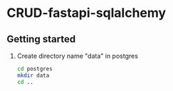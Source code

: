 # CRUD-fastapi-sqlalchemy

## Getting started

1. Create directory name "data" in postgres

    ```bash
    cd postgres
    mkdir data
    cd ..
    ```
    

